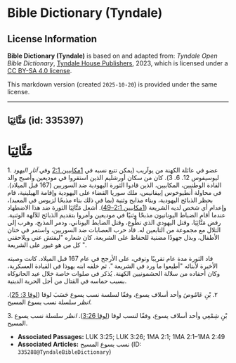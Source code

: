 # Bible Dictionary (Tyndale)

## License Information

**Bible Dictionary (Tyndale)** is based on and adapted from: _Tyndale Open Bible Dictionary_, [Tyndale House Publishers](https://tyndaleopenresources.com/), 2023, which is licensed under a [CC BY-SA 4.0 license](https://creativecommons.org/licenses/by-sa/4.0/legalcode.en).

This markdown version (created `2025-10-20`) is provided under the same license.



--------------------------------

## مَتَّاثِيَا (id: 335397)

مَتَّاثِيَا
===========

1\. عضو في عائلة الكهنة من يوآريب (يمكن تتبع نسبه في [1مكابيين 2:1](https://ref.ly/1Macc2:1) وفي *آثار اليهود* ليوسيفوس 12\. 6\. 3\). كان من سكان أورشليم الذين استقروا في موديعين وأصبح والد القادة الوطنيين، المكابيين، الذين قادوا الثورة اليهودية ضد السوريين (167 قبل الميلاد). في محاولة أنطيوخوس إبيفانيس، ملك سوريا القضاء على اليهودية وإقامة الهيلينية، قام بحظر الذبائح اليهودية، وبناء مذابح وثنية (بما في ذلك بناء مذبحًا لزيوس في المعبد)، وإعدام أي شخص لديه الشريعة ([1مكابيين 2:1–49](https://ref.ly/1Macc2:1-1Macc2:49)). أشعل مَتَّاثِيَا الثورة ضد هذا الاضطهاد عندما أقام الضباط اليونانيون مذبحًا وثنيًا في موديعين وأمروا بتقديم الذبائح للآلهة الوثنية. رفض مَتَّاثِيَا، وقتل اليهودي الذي تطّوع، وقتل الضابط اليوناني، ودمر المذبح، وهرب إلى التلال مع مجموعة من التابعين له. قاد حرب العصابات ضد السوريين، واستمر في ختان الأطفال، وبذل جهودًا مضنية للحفاظ على الشريعة. كان شعاره "ليفتش عني ويلاحقني كل من هو غيور على الشريعة ".

قاد الثورة مدة عام تقريبًا وتوفي، على الأرجح في عام 167 قبل الميلاد. كانت وصيته الأخيرة لأبنائه "أطيعوا ما ورد في الشريعة ". ثم خلفه ابنه يهوذا في القيادة العسكرية، وكان أحفاده من سلالة الحشمونيين الكهنة. يُذكر في صلوات خاصة خلال عيد الحانوكاه بسبب حماسه في القتال من أجل الحرية الدينية.

٢. بْنِ عَامُوصَ وأحد أسلاف يسوع، وفقًا لسلسة نسب يسوع حَسَبَ لوقا ([لوقا 3: 25](https://ref.ly/Luke3:25)). *انظر* سلسلة نسب يسوع المسيح.

3\. بْنِ شِمْعِي وأحد أسلاف يسوع، وفقًا لنسب لوقا ([لوقا 3:26](https://ref.ly/Luke3:26)). *انظر* سلسلة نسب يسوع المسيح.

* **Associated Passages:** LUK 3:25; LUK 3:26; 1MA 2:1; 1MA 2:1–1MA 2:49
* **Associated Articles:** نسب يسوع المسيح (ID: `335288@TyndaleBibleDictionary`)

